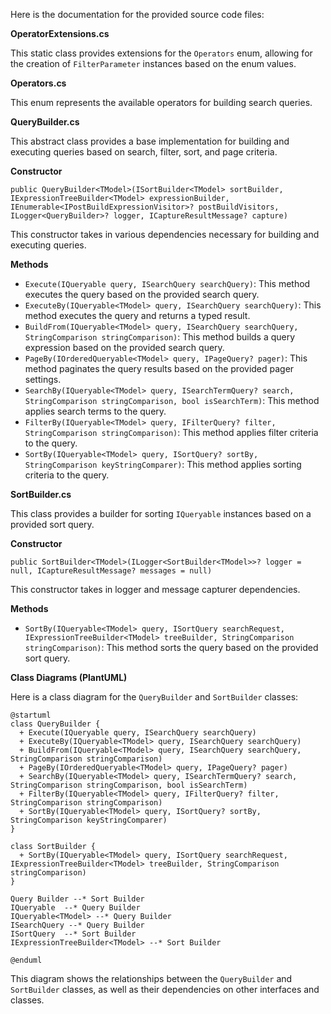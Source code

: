 Here is the documentation for the provided source code files:

**OperatorExtensions.cs**

This static class provides extensions for the `Operators` enum, allowing for the creation of `FilterParameter` instances based on the enum values.

**Operators.cs**

This enum represents the available operators for building search queries.

**QueryBuilder.cs**

This abstract class provides a base implementation for building and executing queries based on search, filter, sort, and page criteria.

**Constructor**

`public QueryBuilder<TModel>(ISortBuilder<TModel> sortBuilder, IExpressionTreeBuilder<TModel> expressionBuilder, IEnumerable<IPostBuildExpressionVisitor>? postBuildVisitors, ILogger<QueryBuilder>? logger, ICaptureResultMessage? capture)`

This constructor takes in various dependencies necessary for building and executing queries.

**Methods**

* `Execute(IQueryable query, ISearchQuery searchQuery)`: This method executes the query based on the provided search query.
* `ExecuteBy(IQueryable<TModel> query, ISearchQuery searchQuery)`: This method executes the query and returns a typed result.
* `BuildFrom(IQueryable<TModel> query, ISearchQuery searchQuery, StringComparison stringComparison)`: This method builds a query expression based on the provided search query.
* `PageBy(IOrderedQueryable<TModel> query, IPageQuery? pager)`: This method paginates the query results based on the provided pager settings.
* `SearchBy(IQueryable<TModel> query, ISearchTermQuery? search, StringComparison stringComparison, bool isSearchTerm)`: This method applies search terms to the query.
* `FilterBy(IQueryable<TModel> query, IFilterQuery? filter, StringComparison stringComparison)`: This method applies filter criteria to the query.
* `SortBy(IQueryable<TModel> query, ISortQuery? sortBy, StringComparison keyStringComparer)`: This method applies sorting criteria to the query.

**SortBuilder.cs**

This class provides a builder for sorting `IQueryable` instances based on a provided sort query.

**Constructor**

`public SortBuilder<TModel>(ILogger<SortBuilder<TModel>>? logger = null, ICaptureResultMessage? messages = null)`

This constructor takes in logger and message capturer dependencies.

**Methods**

* `SortBy(IQueryable<TModel> query, ISortQuery searchRequest, IExpressionTreeBuilder<TModel> treeBuilder, StringComparison stringComparison)`: This method sorts the query based on the provided sort query.

**Class Diagrams (PlantUML)**

Here is a class diagram for the `QueryBuilder` and `SortBuilder` classes:

```plantuml
@startuml
class QueryBuilder {
  + Execute(IQueryable query, ISearchQuery searchQuery)
  + ExecuteBy(IQueryable<TModel> query, ISearchQuery searchQuery)
  + BuildFrom(IQueryable<TModel> query, ISearchQuery searchQuery, StringComparison stringComparison)
  + PageBy(IOrderedQueryable<TModel> query, IPageQuery? pager)
  + SearchBy(IQueryable<TModel> query, ISearchTermQuery? search, StringComparison stringComparison, bool isSearchTerm)
  + FilterBy(IQueryable<TModel> query, IFilterQuery? filter, StringComparison stringComparison)
  + SortBy(IQueryable<TModel> query, ISortQuery? sortBy, StringComparison keyStringComparer)
}

class SortBuilder {
  + SortBy(IQueryable<TModel> query, ISortQuery searchRequest, IExpressionTreeBuilder<TModel> treeBuilder, StringComparison stringComparison)
}

Query Builder --* Sort Builder
IQueryable  --* Query Builder
IQueryable<TModel> --* Query Builder
ISearchQuery --* Query Builder
ISortQuery  --* Sort Builder
IExpressionTreeBuilder<TModel> --* Sort Builder

@enduml
```
This diagram shows the relationships between the `QueryBuilder` and `SortBuilder` classes, as well as their dependencies on other interfaces and classes.